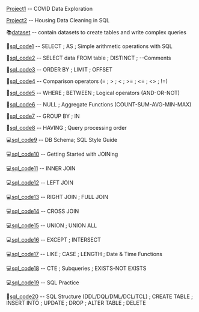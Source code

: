   [Project1](https://github.com/KTurau/sql/blob/main/datalearn/sql_code/Project1.sql) -- COVID Data Exploration
  
  [Project2](https://github.com/KTurau/sql/blob/main/datalearn/sql_code/Project2.sql) -- Housing Data Cleaning in SQL
  
📚[dataset](https://github.com/KTurau/sql/tree/main/datalearn/dataset) -- contain datasets to create tables and write complex queries   

🔑[sql_code1](https://github.com/KTurau/sql/blob/main/datalearn/sql_code/sql_code1.sql) -- SELECT ; AS ; Simple arithmetic operations with SQL

🔑[sql_code2](https://github.com/KTurau/sql/blob/main/datalearn/sql_code/sql_code2.sql) -- SELECT data FROM table ; DISTINCT ; --Comments

🔑[sql_code3](https://github.com/KTurau/sql/blob/main/datalearn/sql_code/sql_code3.sql) -- ORDER BY ; LIMIT ; OFFSET

🔑[sql_code4](https://github.com/KTurau/sql/blob/main/datalearn/sql_code/sql_code4.sql) -- Comparison operators (= ; > ; < ; >= ; <= ; <> ; !=)

🔑[sql_code5](https://github.com/KTurau/sql/blob/main/datalearn/sql_code/sql_code5.sql) -- WHERE ; BETWEEN ; Logical operators (AND-OR-NOT)

🔑[sql_code6](https://github.com/KTurau/sql/blob/main/datalearn/sql_code/sql_code6.sql) -- NULL ; Aggregate Functions (COUNT-SUM-AVG-MIN-MAX)

🔑[sql_code7](https://github.com/KTurau/sql/blob/main/datalearn/sql_code/sql_code7.sql) -- GROUP BY ; IN

🔑[sql_code8](https://github.com/KTurau/sql/blob/main/datalearn/sql_code/sql_code8.sql) -- HAVING ; Query processing order 

💻[sql_code9](https://github.com/KTurau/sql/blob/main/datalearn/sql_code/sql_code9.sql) -- DB Schema; SQL Style Guide

💻[sql_code10](https://github.com/KTurau/sql/blob/main/datalearn/sql_code/sql_code10.sql) -- Getting Started with JOINing

💻[sql_code11](https://github.com/KTurau/sql/blob/main/datalearn/sql_code/sql_code11.sql) -- INNER JOIN

💻[sql_code12](https://github.com/KTurau/sql/blob/main/datalearn/sql_code/sql_code12.sql) -- LEFT JOIN

💻[sql_code13](https://github.com/KTurau/sql/blob/main/datalearn/sql_code/sql_code13.sql) -- RIGHT JOIN ; FULL JOIN 

💻[sql_code14](https://github.com/KTurau/sql/blob/main/datalearn/sql_code/sql_code14.sql) -- CROSS JOIN 

💻[sql_code15](https://github.com/KTurau/sql/blob/main/datalearn/sql_code/sql_code15.sql) -- UNION ; UNION ALL 

💻[sql_code16](https://github.com/KTurau/sql/blob/main/datalearn/sql_code/sql_code16.sql) -- EXCEPT ; INTERSECT

💻[sql_code17](https://github.com/KTurau/sql/blob/main/datalearn/sql_code/sql_code17.sql) -- LIKE ; CASE ; LENGTH ; Date & Time Functions

💻[sql_code18](https://github.com/KTurau/sql/blob/main/datalearn/sql_code/sql_code18.sql) -- CTE ; Subqueries ; EXISTS-NOT EXISTS

💻[sql_code19](https://github.com/KTurau/sql/blob/main/datalearn/sql_code/sql_code19.sql) -- SQL Practice

🚀[sql_code20](https://github.com/KTurau/sql/blob/main/datalearn/sql_code/sql_code20.sql) -- SQL Structure (DDL/DQL/DML/DCL/TCL) ; CREATE TABLE ; INSERT INTO ; UPDATE ; DROP ; ALTER TABLE ; DELETE


